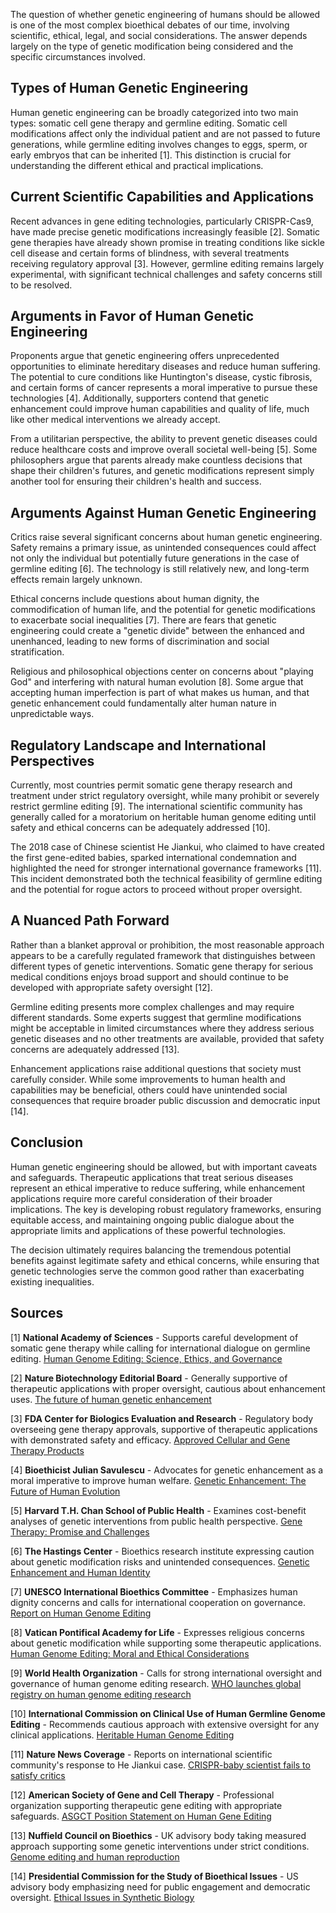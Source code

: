 The question of whether genetic engineering of humans should be allowed is one of the most complex bioethical debates of our time, involving scientific, ethical, legal, and social considerations. The answer depends largely on the type of genetic modification being considered and the specific circumstances involved.

## Types of Human Genetic Engineering

Human genetic engineering can be broadly categorized into two main types: somatic cell gene therapy and germline editing. Somatic cell modifications affect only the individual patient and are not passed to future generations, while germline editing involves changes to eggs, sperm, or early embryos that can be inherited [1]. This distinction is crucial for understanding the different ethical and practical implications.

## Current Scientific Capabilities and Applications

Recent advances in gene editing technologies, particularly CRISPR-Cas9, have made precise genetic modifications increasingly feasible [2]. Somatic gene therapies have already shown promise in treating conditions like sickle cell disease and certain forms of blindness, with several treatments receiving regulatory approval [3]. However, germline editing remains largely experimental, with significant technical challenges and safety concerns still to be resolved.

## Arguments in Favor of Human Genetic Engineering

Proponents argue that genetic engineering offers unprecedented opportunities to eliminate hereditary diseases and reduce human suffering. The potential to cure conditions like Huntington's disease, cystic fibrosis, and certain forms of cancer represents a moral imperative to pursue these technologies [4]. Additionally, supporters contend that genetic enhancement could improve human capabilities and quality of life, much like other medical interventions we already accept.

From a utilitarian perspective, the ability to prevent genetic diseases could reduce healthcare costs and improve overall societal well-being [5]. Some philosophers argue that parents already make countless decisions that shape their children's futures, and genetic modifications represent simply another tool for ensuring their children's health and success.

## Arguments Against Human Genetic Engineering

Critics raise several significant concerns about human genetic engineering. Safety remains a primary issue, as unintended consequences could affect not only the individual but potentially future generations in the case of germline editing [6]. The technology is still relatively new, and long-term effects remain largely unknown.

Ethical concerns include questions about human dignity, the commodification of human life, and the potential for genetic modifications to exacerbate social inequalities [7]. There are fears that genetic engineering could create a "genetic divide" between the enhanced and unenhanced, leading to new forms of discrimination and social stratification.

Religious and philosophical objections center on concerns about "playing God" and interfering with natural human evolution [8]. Some argue that accepting human imperfection is part of what makes us human, and that genetic enhancement could fundamentally alter human nature in unpredictable ways.

## Regulatory Landscape and International Perspectives

Currently, most countries permit somatic gene therapy research and treatment under strict regulatory oversight, while many prohibit or severely restrict germline editing [9]. The international scientific community has generally called for a moratorium on heritable human genome editing until safety and ethical concerns can be adequately addressed [10].

The 2018 case of Chinese scientist He Jiankui, who claimed to have created the first gene-edited babies, sparked international condemnation and highlighted the need for stronger international governance frameworks [11]. This incident demonstrated both the technical feasibility of germline editing and the potential for rogue actors to proceed without proper oversight.

## A Nuanced Path Forward

Rather than a blanket approval or prohibition, the most reasonable approach appears to be a carefully regulated framework that distinguishes between different types of genetic interventions. Somatic gene therapy for serious medical conditions enjoys broad support and should continue to be developed with appropriate safety oversight [12].

Germline editing presents more complex challenges and may require different standards. Some experts suggest that germline modifications might be acceptable in limited circumstances where they address serious genetic diseases and no other treatments are available, provided that safety concerns are adequately addressed [13].

Enhancement applications raise additional questions that society must carefully consider. While some improvements to human health and capabilities may be beneficial, others could have unintended social consequences that require broader public discussion and democratic input [14].

## Conclusion

Human genetic engineering should be allowed, but with important caveats and safeguards. Therapeutic applications that treat serious diseases represent an ethical imperative to reduce suffering, while enhancement applications require more careful consideration of their broader implications. The key is developing robust regulatory frameworks, ensuring equitable access, and maintaining ongoing public dialogue about the appropriate limits and applications of these powerful technologies.

The decision ultimately requires balancing the tremendous potential benefits against legitimate safety and ethical concerns, while ensuring that genetic technologies serve the common good rather than exacerbating existing inequalities.

## Sources

[1] **National Academy of Sciences** - Supports careful development of somatic gene therapy while calling for international dialogue on germline editing. [Human Genome Editing: Science, Ethics, and Governance](https://www.nationalacademies.org/our-work/human-genome-editing-science-ethics-and-governance)

[2] **Nature Biotechnology Editorial Board** - Generally supportive of therapeutic applications with proper oversight, cautious about enhancement uses. [The future of human genetic enhancement](https://www.nature.com/articles/nbt.4350)

[3] **FDA Center for Biologics Evaluation and Research** - Regulatory body overseeing gene therapy approvals, supportive of therapeutic applications with demonstrated safety and efficacy. [Approved Cellular and Gene Therapy Products](https://www.fda.gov/vaccines-blood-biologics/cellular-gene-therapy-products/approved-cellular-and-gene-therapy-products)

[4] **Bioethicist Julian Savulescu** - Advocates for genetic enhancement as a moral imperative to improve human welfare. [Genetic Enhancement: The Future of Human Evolution](https://academic.oup.com/jmp/article/26/6/629/901638)

[5] **Harvard T.H. Chan School of Public Health** - Examines cost-benefit analyses of genetic interventions from public health perspective. [Gene Therapy: Promise and Challenges](https://www.hsph.harvard.edu/news/magazine/genetic-medicine/)

[6] **The Hastings Center** - Bioethics research institute expressing caution about genetic modification risks and unintended consequences. [Genetic Enhancement and Human Identity](https://www.thehastingscenter.org/briefingbook/genetic-enhancement/)

[7] **UNESCO International Bioethics Committee** - Emphasizes human dignity concerns and calls for international cooperation on governance. [Report on Human Genome Editing](https://unesdoc.unesco.org/ark:/48223/pf0000373559)

[8] **Vatican Pontifical Academy for Life** - Expresses religious concerns about genetic modification while supporting some therapeutic applications. [Human Genome Editing: Moral and Ethical Considerations](https://www.vatican.va/roman_curia/pontifical_academies/acdlife/documents/rc_pont-acd_life_doc_20191028_genome-editing_en.html)

[9] **World Health Organization** - Calls for strong international oversight and governance of human genome editing research. [WHO launches global registry on human genome editing research](https://www.who.int/news/item/29-08-2019-who-launches-global-registry-on-human-genome-editing-research)

[10] **International Commission on Clinical Use of Human Germline Genome Editing** - Recommends cautious approach with extensive oversight for any clinical applications. [Heritable Human Genome Editing](https://www.nationalacademies.org/our-work/international-commission-on-the-clinical-use-of-human-germline-genome-editing)

[11] **Nature News Coverage** - Reports on international scientific community's response to He Jiankui case. [CRISPR-baby scientist fails to satisfy critics](https://www.nature.com/articles/d41586-018-07573-w)

[12] **American Society of Gene and Cell Therapy** - Professional organization supporting therapeutic gene editing with appropriate safeguards. [ASGCT Position Statement on Human Gene Editing](https://asgct.org/research/news/november-2018/asgct-position-statement-on-human-gene-editing)

[13] **Nuffield Council on Bioethics** - UK advisory body taking measured approach supporting some genetic interventions under strict conditions. [Genome editing and human reproduction](https://www.nuffieldbioethics.org/publications/genome-editing-and-human-reproduction)

[14] **Presidential Commission for the Study of Bioethical Issues** - US advisory body emphasizing need for public engagement and democratic oversight. [Ethical Issues in Synthetic Biology](https://bioethicsarchive.georgetown.edu/pcsbi/synthetic-biology-report.html)